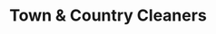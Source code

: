 ---
title: "Town & Country Cleaners"
url: /gainesville/town-und-country-cleaners/
shop: Wäscherei
---